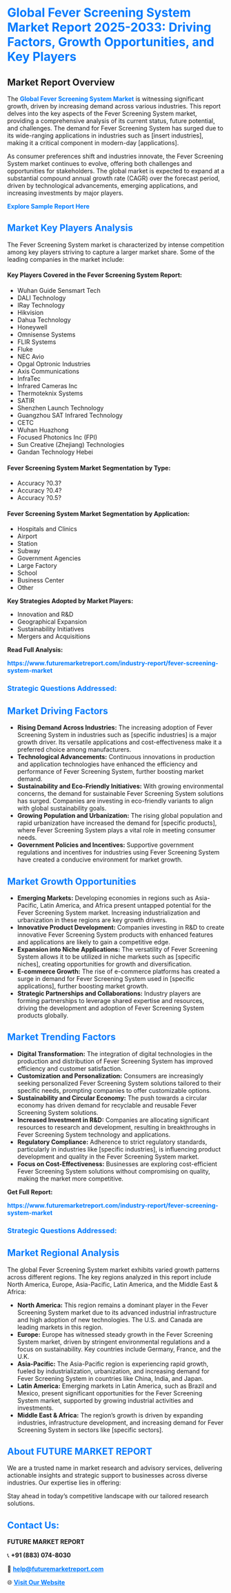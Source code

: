 <h1 style="color: #007BFF;">Global Fever Screening System Market Report 2025-2033: Driving Factors, Growth Opportunities, and Key Players</h1>

<section id="overview">
<h2>Market Report Overview</h2>
<p>The <a href="https://www.futuremarketreport.com/industry-report/fever-screening-system-market" style="color: #007BFF; text-decoration: none;"><strong>Global Fever Screening System Market</strong></a> is witnessing significant growth, driven by increasing demand across various industries. This report delves into the key aspects of the Fever Screening System market, providing a comprehensive analysis of its current status, future potential, and challenges. The demand for Fever Screening System has surged due to its wide-ranging applications in industries such as [insert industries], making it a critical component in modern-day [applications].</p>
<p>As consumer preferences shift and industries innovate, the Fever Screening System market continues to evolve, offering both challenges and opportunities for stakeholders. The global market is expected to expand at a substantial compound annual growth rate (CAGR) over the forecast period, driven by technological advancements, emerging applications, and increasing investments by major players.</p>
</section>

<section id="overview">
<p><a href="https://www.futuremarketreport.com/request-sample/reportId=27674" style="color: #007BFF; text-decoration: none;"><strong>Explore Sample Report Here</strong></a></p>
</section>

<section id="key-players">
<h2 style="color: #007BFF;">Market Key Players Analysis</h2>
<p>The Fever Screening System market is characterized by intense competition among key players striving to capture a larger market share. Some of the leading companies in the market include:</p>
<h4>Key Players Covered in the Fever Screening System Report:</h4>
<ul><li>Wuhan Guide Sensmart Tech</li><li>DALI Technology</li><li>IRay Technology</li><li>Hikvision</li><li>Dahua Technology</li><li>Honeywell</li><li>Omnisense Systems</li><li>FLIR Systems</li><li>Fluke</li><li>NEC Avio</li><li>Opgal Optronic Industries</li><li>Axis Communications</li><li>InfraTec</li><li>Infrared Cameras Inc</li><li>Thermoteknix Systems</li><li>SATIR</li><li>Shenzhen Launch Technology</li><li>Guangzhou SAT Infrared Technology</li><li>CETC</li><li>Wuhan Huazhong</li><li>Focused Photonics Inc (FPI)</li><li>Sun Creative (Zhejiang) Technologies</li><li>Gandan Technology Hebei</li></ul>
<h4>Fever Screening System Market Segmentation by Type:</h4>
<ul><li>Accuracy ?0.3?</li><li>Accuracy ?0.4?</li><li>Accuracy ?0.5?</li></ul>

<h4>Fever Screening System Market Segmentation by Application:</h4>
<ul><li>Hospitals and Clinics</li><li>Airport</li><li>Station</li><li>Subway</li><li>Government Agencies</li><li>Large Factory</li><li>School</li><li>Business Center</li><li>Other</li></ul>
<p><strong>Key Strategies Adopted by Market Players:</strong></p>
<ul>
<li>Innovation and R&D</li>
<li>Geographical Expansion</li>
<li>Sustainability Initiatives</li>
<li>Mergers and Acquisitions</li>
</ul>
</section>

<section>
<p><strong>Read Full Analysis: </strong></p><a href="https://www.futuremarketreport.com/industry-report/fever-screening-system-market" style="color: #007BFF; text-decoration: none;"><strong>https://www.futuremarketreport.com/industry-report/fever-screening-system-market</strong></a>
<h3 style="color: #007BFF;">Strategic Questions Addressed:</h3>
</section>

<section id="driving-factors">
<h2 style="color: #007BFF;">Market Driving Factors</h2>
<ul>
<li><strong>Rising Demand Across Industries:</strong> The increasing adoption of Fever Screening System in industries such as [specific industries] is a major growth driver. Its versatile applications and cost-effectiveness make it a preferred choice among manufacturers.</li>
<li><strong>Technological Advancements:</strong> Continuous innovations in production and application technologies have enhanced the efficiency and performance of Fever Screening System, further boosting market demand.</li>
<li><strong>Sustainability and Eco-Friendly Initiatives:</strong> With growing environmental concerns, the demand for sustainable Fever Screening System solutions has surged. Companies are investing in eco-friendly variants to align with global sustainability goals.</li>
<li><strong>Growing Population and Urbanization:</strong> The rising global population and rapid urbanization have increased the demand for [specific products], where Fever Screening System plays a vital role in meeting consumer needs.</li>
<li><strong>Government Policies and Incentives:</strong> Supportive government regulations and incentives for industries using Fever Screening System have created a conducive environment for market growth.</li>
</ul>
</section>

<section id="growth-opportunities">
<h2 style="color: #007BFF;">Market Growth Opportunities</h2>
<ul>
<li><strong>Emerging Markets:</strong> Developing economies in regions such as Asia-Pacific, Latin America, and Africa present untapped potential for the Fever Screening System market. Increasing industrialization and urbanization in these regions are key growth drivers.</li>
<li><strong>Innovative Product Development:</strong> Companies investing in R&D to create innovative Fever Screening System products with enhanced features and applications are likely to gain a competitive edge.</li>
<li><strong>Expansion into Niche Applications:</strong> The versatility of Fever Screening System allows it to be utilized in niche markets such as [specific niches], creating opportunities for growth and diversification.</li>
<li><strong>E-commerce Growth:</strong> The rise of e-commerce platforms has created a surge in demand for Fever Screening System used in [specific applications], further boosting market growth.</li>
<li><strong>Strategic Partnerships and Collaborations:</strong> Industry players are forming partnerships to leverage shared expertise and resources, driving the development and adoption of Fever Screening System products globally.</li>
</ul>
</section>

<section id="trending-factors">
<h2 style="color: #007BFF;">Market Trending Factors</h2>
<ul>
<li><strong>Digital Transformation:</strong> The integration of digital technologies in the production and distribution of Fever Screening System has improved efficiency and customer satisfaction.</li>
<li><strong>Customization and Personalization:</strong> Consumers are increasingly seeking personalized Fever Screening System solutions tailored to their specific needs, prompting companies to offer customizable options.</li>
<li><strong>Sustainability and Circular Economy:</strong> The push towards a circular economy has driven demand for recyclable and reusable Fever Screening System solutions.</li>
<li><strong>Increased Investment in R&D:</strong> Companies are allocating significant resources to research and development, resulting in breakthroughs in Fever Screening System technology and applications.</li>
<li><strong>Regulatory Compliance:</strong> Adherence to strict regulatory standards, particularly in industries like [specific industries], is influencing product development and quality in the Fever Screening System market.</li>
<li><strong>Focus on Cost-Effectiveness:</strong> Businesses are exploring cost-efficient Fever Screening System solutions without compromising on quality, making the market more competitive.</li>
</ul>
</section>

<section>
<p><strong>Get Full Report: </strong></p><a href="https://www.futuremarketreport.com/industry-report/fever-screening-system-market" style="color: #007BFF; text-decoration: none;"><strong>https://www.futuremarketreport.com/industry-report/fever-screening-system-market</strong></a>
<h3 style="color: #007BFF;">Strategic Questions Addressed:</h3>
</section>


<section id="regional-analysis">
<h2 style="color: #007BFF;">Market Regional Analysis</h2>
<p>The global Fever Screening System market exhibits varied growth patterns across different regions. The key regions analyzed in this report include North America, Europe, Asia-Pacific, Latin America, and the Middle East & Africa:</p>
<ul>
<li><strong>North America:</strong> This region remains a dominant player in the Fever Screening System market due to its advanced industrial infrastructure and high adoption of new technologies. The U.S. and Canada are leading markets in this region.</li>
<li><strong>Europe:</strong> Europe has witnessed steady growth in the Fever Screening System market, driven by stringent environmental regulations and a focus on sustainability. Key countries include Germany, France, and the U.K.</li>
<li><strong>Asia-Pacific:</strong> The Asia-Pacific region is experiencing rapid growth, fueled by industrialization, urbanization, and increasing demand for Fever Screening System in countries like China, India, and Japan.</li>
<li><strong>Latin America:</strong> Emerging markets in Latin America, such as Brazil and Mexico, present significant opportunities for the Fever Screening System market, supported by growing industrial activities and investments.</li>
<li><strong>Middle East & Africa:</strong> The region’s growth is driven by expanding industries, infrastructure development, and increasing demand for Fever Screening System in sectors like [specific sectors].</li>
</ul>
</section>

<footer>
<h2 style="color: #007BFF;">About FUTURE MARKET REPORT</h2>
<p>We are a trusted name in market research and advisory services, delivering actionable insights and strategic support to businesses across diverse industries. Our expertise lies in offering:</p>

<p>Stay ahead in today’s competitive landscape with our tailored research solutions.</p>

<h2 style="color: #007BFF;">Contact Us:</h2>
<p><strong>FUTURE MARKET REPORT</strong></p>
<p>📞 <strong>+91 (883) 074-8030</strong></p>
<p>📧 <strong><a href="mailto:help@futuremarketreport.com" style="color: #007BFF;">help@futuremarketreport.com</a></strong></p>
<p>🌐 <strong><a href="https://www.futuremarketreport.com/" style="color: #007BFF;">Visit Our Website</a></strong></p>
</footer>